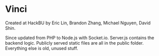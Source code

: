 # Vinci
Created at HackBU by Eric Lin, Brandon Zhang, Michael Nguyen, David Shin.

Since updated from PHP to Node.js with Socket.io. Server.js contains the backend logic. Publicly served static files are all in the public folder. Everything else is old, unused stuff.
